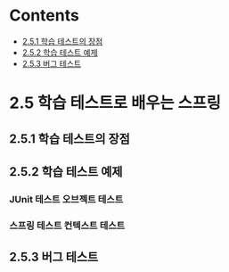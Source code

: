 # Contents

- [2.5.1 학습 테스트의 장점](#251-학습-테스트의-장점)
- [2.5.2 학습 테스트 예제](#252-학습-테스트-예제)
- [2.5.3 버그 테스트](#253-버그-테스트)

# 2.5 학습 테스트로 배우는 스프링

## 2.5.1 학습 테스트의 장점

## 2.5.2 학습 테스트 예제

### JUnit 테스트 오브젝트 테스트

### 스프링 테스트 컨텍스트 테스트

## 2.5.3 버그 테스트
